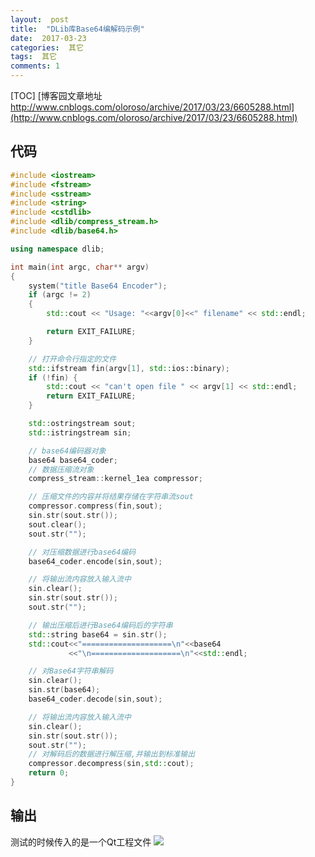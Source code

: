 ```yaml
---
layout:  post
title:  "DLib库Base64编解码示例"
date:  2017-03-23
categories:  其它
tags:  其它
comments: 1
---
```


[TOC]
[博客园文章地址 http://www.cnblogs.com/oloroso/archive/2017/03/23/6605288.html](http://www.cnblogs.com/oloroso/archive/2017/03/23/6605288.html)
## 代码
```cpp
#include <iostream>
#include <fstream>
#include <sstream>
#include <string>
#include <cstdlib>
#include <dlib/compress_stream.h>
#include <dlib/base64.h>

using namespace dlib;

int main(int argc, char** argv)
{
    system("title Base64 Encoder");
    if (argc != 2)
    {
        std::cout << "Usage: "<<argv[0]<<" filename" << std::endl;

        return EXIT_FAILURE;
    }

    // 打开命令行指定的文件
    std::ifstream fin(argv[1], std::ios::binary);
    if (!fin) {
        std::cout << "can't open file " << argv[1] << std::endl;
        return EXIT_FAILURE;
    }

    std::ostringstream sout;
    std::istringstream sin;

    // base64编码器对象
    base64 base64_coder;
    // 数据压缩流对象
    compress_stream::kernel_1ea compressor;

    // 压缩文件的内容并将结果存储在字符串流sout
    compressor.compress(fin,sout);
    sin.str(sout.str());
    sout.clear();
    sout.str("");

    // 对压缩数据进行base64编码
    base64_coder.encode(sin,sout);

    // 将输出流内容放入输入流中
    sin.clear();
    sin.str(sout.str());
    sout.str("");

    // 输出压缩后进行Base64编码后的字符串
    std::string base64 = sin.str();
    std::cout<<"====================\n"<<base64
             <<"\n====================\n"<<std::endl;

    // 对Base64字符串解码
    sin.clear();
    sin.str(base64);
    base64_coder.decode(sin,sout);

    // 将输出流内容放入输入流中
    sin.clear();
    sin.str(sout.str());
    sout.str("");
    // 对解码后的数据进行解压缩,并输出到标准输出
    compressor.decompress(sin,std::cout);
    return 0;
}
```

## 输出
测试的时候传入的是一个Qt工程文件
![](http://images2015.cnblogs.com/blog/693958/201703/693958-20170323150911893-2143206108.png)